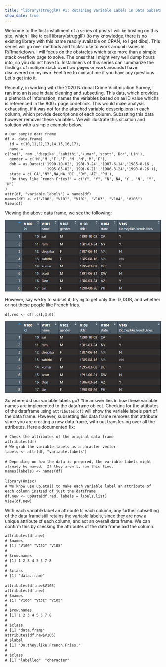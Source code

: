 ```yaml
---
title: "library(strugglR) #1: Retaining Variable Labels in Data Subsets"
show_date: true 
---
```


Welcome to the first installment of a series of posts I will be hosting on this site, which I like to call library(strugglR) (to my knowledge, there is no existing library with this name readily available on CRAN, so I get dibs). This series will go over methods and tricks I use to work around issues in R/Rmarkdown. I will focus on the obstacles which take more than a simple stack overflow page to solve. The ones that I might very well dump hours into, so you do not have to. Installments of this series can summarize the findings of multiple stack overflow pages or work arounds I have discovered on my own. Feel free to contact me if you have any questions. Let's get into it. 

Recently, in working with the 2020 National Crime Vicitmization Survey, I ran into an issue in data cleaning and subsetting. This data, which provides a plethora of information, names the variables based on an ID value whichs is referenced in the 800+ page codebook. This would make analysis exhausting, if it was not for the attached variable desscriptions in each column, which provide descriptions of each column. Subsetting this data however removes these variables. We will illustrate this situation and solution with a simple example below. 

```
# Our sample data frame
df <- data.frame(
  id = c(10,11,12,13,14,15,16,17),
  name = c('sai','ram','deepika','sahithi','kumar','scott','Don','Lin'),
  gender = c('M','M','F','F','M','M','M','F'),
  dob = as.Date(c('1990-10-02','1981-3-24','1987-6-14','1985-8-16',
                  '1995-03-02','1991-6-21','1986-3-24','1990-8-26')),
  state = c('CA','NY',NA,NA,'DC','DW','AZ','PH'),
  "Do they like French Fries?" = c("Y", "Y", "N", NA, 'Y', 'N', 'Y', 'N')
)
attr(df, "variable.labels") = names(df)
names(df) <- c("V100", "V101", "V102", "V103", "V104", "V105")
View(df)
```
Viewing the above data frame, we see the following: 

![Our Initial Data Frame, with descriptions under each Column Name](https://github.com/gspiga/gspiga.github.io/blob/master/assets/images/struggleR/df_full_varlabels.png?raw=true)

However, say we try to subset it, trying to get only the ID, DOB, and whether or not these people like French fries. 
```
df.red <- df[,c(1,3,6)]
```
![Our reduced data frame with no variable labels](https://github.com/gspiga/gspiga.github.io/blob/master/assets/images/struggleR/df_full_varlabels.png?raw=true)

So where did our variable labels go? The answer lies in how these variable names are implemented to the dataframe object. Checking for the attibutes of the dataframe using `attributes(df)` will show the variable labels part of the data frame. However, subsetting this data frame removes that attribute since you are creating a new data frame, with out transferring over all the attributes. Here a documented fix: 

```
# Check the attributes of the original data frame 
attributes(df)
# We grab the variable labels as a chracter vector
labels <- attr(df, "variable.labels")

# Depending on how the data is prepared, the variable labels might already be named.  If they aren't, run this line.
names(labels) <- names(df)

library(Hmisc)
# We know use upData() to make each variable label an attribute of each column instead of just the dataframe
df.new <- upData(df.red, labels = labels.list)
View(df.new)
```
With each variable label an attribute to each column, any further subsetting of the data frame still retains the variable labels, since they are now a unique attribute of each column, and not an overall data frame. We can confirm this by checking the attributes of the data frame and the column. 

```
attributes(df.new)
# $names
# [1] "V100" "V102" "V105"
# 
# $row.names
# [1] 1 2 3 4 5 6 7 8
# 
# $class
# [1] "data.frame"

attributes(df.new$V105)
attributes(df.new)
# $names
# [1] "V100" "V102" "V105"
# 
# $row.names
# [1] 1 2 3 4 5 6 7 8
# 
# $class
# [1] "data.frame"
attributes(df.new$V105)
# $label
# [1] "Do.they.like.French.Fries."
# 
# $class
# [1] "labelled"  "character"
```
